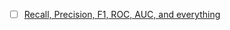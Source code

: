 
- [ ] [Recall, Precision, F1, ROC, AUC, and everything](https://technofob.com/2019/05/27/recall-precision-f1-roc-auc-and-everything/)
